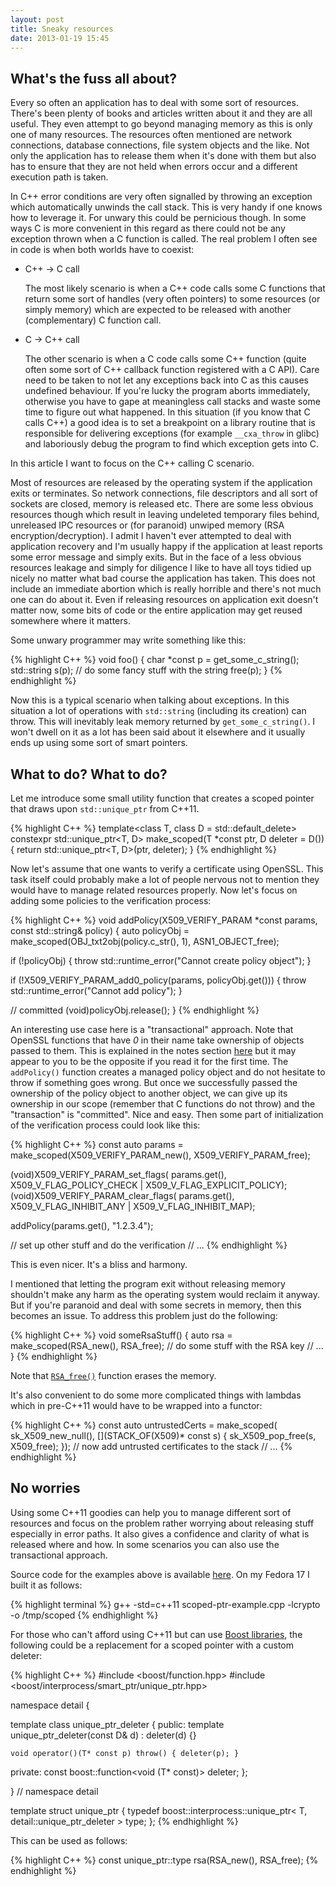 ```yaml
---
layout: post
title: Sneaky resources
date: 2013-01-19 15:45
---
```


## What's the fuss all about?

Every so often an application has to deal with some sort of resources. There's
been plenty of books and articles written about it and they are all useful. They
even attempt to go beyond managing memory as this is only one of many
resources. The resources often mentioned are network connections, database
connections, file system objects and the like. Not only the application has to
release them when it's done with them but also has to ensure that they are not
held when errors occur and a different execution path is taken.

In C++ error conditions are very often signalled by throwing an exception which
automatically unwinds the call stack. This is very handy if one knows how to
leverage it. For unwary this could be pernicious though. In some ways C is more
convenient in this regard as there could not be any exception thrown when a C
function is called. The real problem I often see in code is when both worlds
have to coexist:

* C++ -> C call

  The most likely scenario is when a C++ code calls some C functions that return
  some sort of handles (very often pointers) to some resources (or simply memory)
  which are expected to be released with another (complementary) C function call.

* C -> C++ call

  The other scenario is when a C code calls some C++ function (quite often some
  sort of C++ callback function registered with a C API). Care need to be taken to
  not let any exceptions back into C as this causes undefined behaviour. If you're
  lucky the program aborts immediately, otherwise you have to gape at meaningless
  call stacks and waste some time to figure out what happened. In this situation
  (if you know that C calls C++) a good idea is to set a breakpoint on a library
  routine that is responsible for delivering exceptions (for example `__cxa_throw`
  in glibc) and laboriously debug the program to find which exception gets into C.

In this article I want to focus on the C++ calling C scenario.

Most of resources are released by the operating system if the application exits
or terminates. So network connections, file descriptors and all sort of sockets
are closed, memory is released etc. There are some less obvious resources though
which result in leaving undeleted temporary files behind, unreleased IPC
resources or (for paranoid) unwiped memory (RSA encryption/decryption). I admit
I haven't ever attempted to deal with application recovery and I'm usually happy
if the application at least reports some error message and simply exits. But in
the face of a less obvious resources leakage and simply for diligence I like to
have all toys tidied up nicely no matter what bad course the application has
taken. This does not include an immediate abortion which is really horrible and
there's not much one can do about it. Even if releasing resources on application
exit doesn't matter now, some bits of code or the entire application may get
reused somewhere where it matters.


Some unwary programmer may write something like this:

{% highlight C++ %}
void
foo()
{
  char *const p = get_some_c_string();
  std::string s(p);
  // do some fancy stuff with the string
  free(p);
}
{% endhighlight %}

Now this is a typical scenario when talking about exceptions. In this situation
a lot of operations with `std::string` (including its creation) can throw. This
will inevitably leak memory returned by `get_some_c_string()`. I won't dwell on it
as a lot has been said about it elsewhere and it usually ends up using some sort
of smart pointers.

## What to do? What to do?

Let me introduce some small utility function that creates a scoped pointer that
draws upon `std::unique_ptr` from C++11.

{% highlight C++ %}
template<class T, class D = std::default_delete<T>>
constexpr std::unique_ptr<T, D>
make_scoped(T *const ptr, D deleter = D())
{
  return std::unique_ptr<T, D>(ptr, deleter);
}
{% endhighlight %}

Now let's assume that one wants to verify a certificate using OpenSSL. This task
itself could probably make a lot of people nervous not to mention they would
have to manage related resources properly. Now let's focus on adding some
policies to the verification process:

{% highlight C++ %}
void
addPolicy(X509_VERIFY_PARAM *const params, const std::string& policy)
{
  auto policyObj =
    make_scoped(OBJ_txt2obj(policy.c_str(), 1), ASN1_OBJECT_free);
    
  if (!policyObj) {
    throw std::runtime_error("Cannot create policy object");
  }

  if (!X509_VERIFY_PARAM_add0_policy(params, policyObj.get())) {
    throw std::runtime_error("Cannot add policy");
  }

  // committed
  (void)policyObj.release();
}
{% endhighlight %}

An interesting use case here is a "transactional" approach. Note that OpenSSL
functions that have *0* in their name take ownership of objects passed to
them. This is explained in the notes section
[here](https://www.openssl.org/docs/crypto/crypto.html) but it may appear to you
to be the opposite if you read it for the first time. The `addPolicy()` function
creates a managed policy object and do not hesitate to throw if something goes
wrong. But once we successfully passed the ownership of the policy object to
another object, we can give up its ownership in our scope (remember that C
functions do not throw) and the "transaction" is "committed". Nice and
easy. Then some part of initialization of the verification process could look
like this:

{% highlight C++ %}
const auto params =
  make_scoped(X509_VERIFY_PARAM_new(), X509_VERIFY_PARAM_free);
  
(void)X509_VERIFY_PARAM_set_flags(
  params.get(), X509_V_FLAG_POLICY_CHECK | X509_V_FLAG_EXPLICIT_POLICY);
(void)X509_VERIFY_PARAM_clear_flags(
  params.get(), X509_V_FLAG_INHIBIT_ANY | X509_V_FLAG_INHIBIT_MAP);
  
addPolicy(params.get(), "1.2.3.4");

// set up other stuff and do the verification
// ...
{% endhighlight %}

This is even nicer. It's a bliss and harmony.

I mentioned that letting the program exit without releasing memory shouldn't
make any harm as the operating system would reclaim it anyway. But if you're
paranoid and deal with some secrets in memory, then this becomes an issue. To
address this problem just do the following:

{% highlight C++ %}
void
someRsaStuff()
{
  auto rsa = make_scoped(RSA_new(), RSA_free);
  // do some stuff with the RSA key
  // ...
}
{% endhighlight %}

Note that [`RSA_free()`](https://www.openssl.org/docs/crypto/RSA_new.html)
function erases the memory.

It's also convenient to do some more complicated things with lambdas which in
pre-C++11 would have to be wrapped into a functor:

{% highlight C++ %}
const auto untrustedCerts =
  make_scoped(
    sk_X509_new_null(),
    [](STACK_OF(X509)* const s) { sk_X509_pop_free(s, X509_free); });
// now add untrusted certificates to the stack
// ...
{% endhighlight %}

## No worries

Using some C++11 goodies can help you to manage different sort of resources and
focus on the problem rather worrying about releasing stuff especially in error
paths. It also gives a confidence and clarity of what is released where and
how. In some scenarios you can also use the transactional approach.


Source code for the examples above is available
[here](https://github.com/kkonopko/kriscience/blob/master/scoped-ptr-example/scoped-ptr-example.cpp). On
my Fedora 17 I built it as follows:

{% highlight terminal %}
g++ -std=c++11 scoped-ptr-example.cpp -lcrypto -o /tmp/scoped
{% endhighlight %}

For those who can't afford using C++11 but can use [Boost
libraries](http://www.boost.org/), the following could be a replacement for a
scoped pointer with a custom deleter:

{% highlight C++ %}
#include <boost/function.hpp>
#include <boost/interprocess/smart_ptr/unique_ptr.hpp>

namespace detail {

template<class T>
class unique_ptr_deleter
{
public:
    template<class D>
    unique_ptr_deleter(const D& d) : deleter(d) {}

    void operator()(T* const p) throw() { deleter(p); }

private:
    const boost::function<void (T* const)> deleter;
};

} // namespace detail

template<class T>
struct unique_ptr
{
    typedef boost::interprocess::unique_ptr<
      T, detail::unique_ptr_deleter<T> > type;
};
{% endhighlight %}

This can be used as follows:

{% highlight C++ %}
const unique_ptr<RSA>::type rsa(RSA_new(), RSA_free);
{% endhighlight %}
